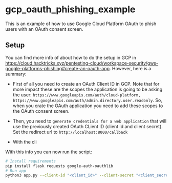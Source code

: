 # gcp_oauth_phishing_example

This is an example of how to use Google Cloud Platform OAuth to phish users with an OAuth consent screen.

## Setup

You can find more info of about how to do the setup in GCP in https://cloud.hacktricks.xyz/pentesting-cloud/workspace-security/gws-google-platforms-phishing#create-an-oauth-app. However, here is a summary:

- First of all you need to create an OAuth Client ID in GCP. Note that for more impact these are the scopes the application is going to be asking the user: `https://www.googleapis.com/auth/cloud-platform, https://www.googleapis.com/auth/admin.directory.user.readonly`. So, when you crate the OAuth application you need to add these scopes to the OAuth consent screen.

- Then, you need to `generate credentials for a web application` that will use the previously created OAuth CLient ID (client id and client secret). Set the redirect url to `http://localhost:8000/callback`

- With the cli

With this info you can now run the script:

```bash
# Install requirements
pip install flask requests google-auth-oauthlib
# Run app
python3 app.py --client-id "<client_id>" --client-secret "<client_secret>"
```